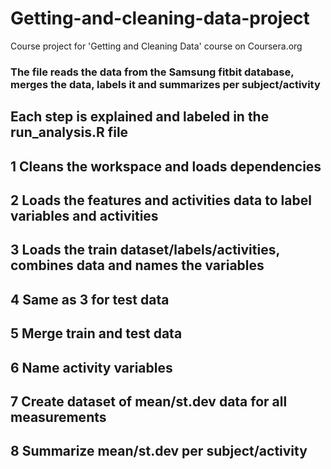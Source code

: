 # Getting-and-cleaning-data-project
Course project for 'Getting and Cleaning Data' course on Coursera.org

### The file reads the data from the Samsung fitbit database, merges the data, labels it and summarizes per subject/activity

## Each step is explained and labeled in the run_analysis.R file

## 1 Cleans the workspace and loads dependencies
## 2 Loads the features and activities data to label variables and activities
## 3 Loads the train dataset/labels/activities, combines data and names the variables
## 4 Same as 3 for test data
## 5 Merge train and test data
## 6 Name activity variables
## 7 Create dataset of mean/st.dev data for all measurements
## 8 Summarize mean/st.dev per subject/activity
